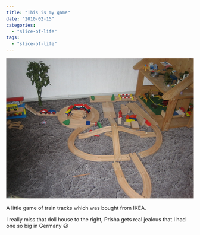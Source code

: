 ```yaml
---
title: "This is my game"
date: "2010-02-15"
categories: 
  - "slice-of-life"
tags: 
  - "slice-of-life"
---
```


![](images/032.jpg)

A little game of train tracks which was bought from IKEA.

I really miss that doll house to the right, Prisha gets real jealous that I had one so big in Germany 😃
